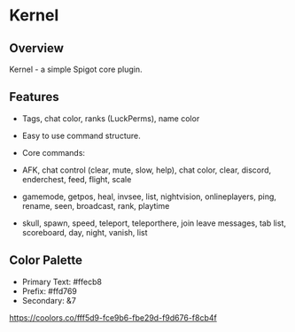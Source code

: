 # Kernel

## Overview
Kernel - a simple Spigot core plugin.

## Features
- Tags, chat color, ranks (LuckPerms), name color
- Easy to use command structure.

- Core commands:
- AFK, chat control (clear, mute, slow, help), chat color, clear, discord, enderchest, feed, flight, scale
- gamemode, getpos, heal, invsee, list, nightvision, onlineplayers, ping, rename, seen, broadcast, rank, playtime
- skull, spawn, speed, teleport, teleporthere, join leave messages, tab list, scoreboard, day, night, vanish, list

## Color Palette
- Primary Text: #ffecb8
- Prefix: #ffd769
- Secondary: &7

https://coolors.co/fff5d9-fce9b6-fbe29d-f9d676-f8cb4f